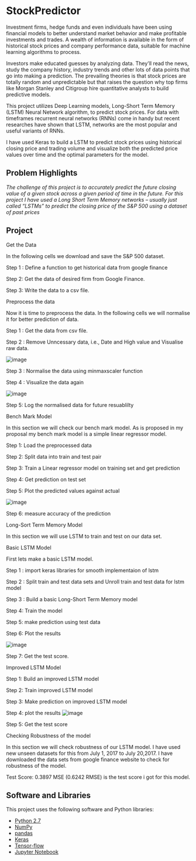 # StockPredictor

Investment firms, hedge funds and even individuals have been using financial models to better understand market behavior and make profitable investments and trades. A wealth of information is available in the form of historical stock prices and company performance data, suitable for machine learning algorithms to process.

Investors make educated guesses by analyzing data. They'll read the news, study the company history, industry trends and other lots of data points that go into making a prediction. The prevailing theories is that stock prices are totally random and unpredictable but that raises the question why top firms like Morgan Stanley and Citigroup hire quantitative analysts to build predictive models.

This project utilizes Deep Learning models, Long-Short Term Memory (LSTM) Neural Network algorithm, to predict stock prices. For data with timeframes recurrent neural networks (RNNs) come in handy but recent researches have shown that LSTM, networks are the most popular and useful variants of RNNs. 

I have used Keras to build a LSTM to predict stock prices using historical closing price and trading volume and visualize both the predicted price values over time and the optimal parameters for the model.


## Problem Highlights
*The challenge of this project is to accurately predict the future closing value of a given stock across a given period of time in the future.  For this project I have used a Long Short Term Memory networks – usually just called “LSTMs” to predict the closing price of the S&P 500 using a dataset of past prices*

## Project

Get the Data

In the following cells we download and save the S&P 500 dataset.

Step 1 : Define a function to get historical data from google finance

Step 2: Get the data of desired firm from Google Finance.

Step 3: Write the data to a csv file.



Preprocess the data

Now it is time to preprocess the data. In the following cells we will normalise it for better prediction of data.

Step 1 : Get the data from csv file.

Step 2 : Remove Unncessary data, i.e., Date and High value and Visualise raw data.

![image](https://user-images.githubusercontent.com/56619771/124559876-ce540300-de59-11eb-9e2e-639870b54d31.png)

Step 3 : Normalise the data using minmaxscaler function

Step 4 : Visualize the data again

![image](https://user-images.githubusercontent.com/56619771/124560154-212dba80-de5a-11eb-8fe2-aeb39505f2d1.png)

Step 5: Log the normalised data for future resuablilty



Bench Mark Model

In this section we will check our bench mark model. As is proposed in my proposal my bench mark model is a simple linear regressor model.

Step 1: Load the preprocessed data

Step 2: Split data into train and test pair

Step 3: Train a Linear regressor model on training set and get prediction

Step 4: Get prediction on test set

Step 5: Plot the predicted values against actual

![image](https://user-images.githubusercontent.com/56619771/124560388-605c0b80-de5a-11eb-8196-5d85b9e52d97.png)

Step 6: measure accuracy of the prediction



Long-Sort Term Memory Model

In this section we will use LSTM to train and test on our data set.


Basic LSTM Model

First lets make a basic LSTM model.

Step 1 : import keras libraries for smooth implementaion of lstm

Step 2 : Split train and test data sets and Unroll train and test data for lstm model

Step 3 : Build a basic Long-Short Term Memory model

Step 4: Train the model

Step 5: make prediction using test data

Step 6: Plot the results

![image](https://user-images.githubusercontent.com/56619771/124560982-027bf380-de5b-11eb-89c4-0908e7df238b.png)

Step 7: Get the test score.



Improved LSTM Model

Step 1: Build an improved LSTM model

Step 2: Train improved LSTM model

Step 3: Make prediction on improved LSTM model

Step 4: plot the results
![image](https://user-images.githubusercontent.com/56619771/124561155-348d5580-de5b-11eb-96ab-ec5738f71b20.png)

Step 5: Get the test score



Checking Robustness of the model

In this section we will check robustness of our LSTM model. I have used new unseen datasets for this from July 1, 2017 to July 20,2017. I have downloaded the data sets from google finance website to check for robustness of the model.

Test Score: 0.3897 MSE (0.6242 RMSE) is the test score i got for this model.



## Software and Libraries
This project uses the following software and Python libraries:

* [Python 2.7](https://www.python.org/download/releases/2.7/)
* [NumPy](http://www.numpy.org/)
* [pandas](http://pandas.pydata.org/)
* [Keras](https://keras.io/)
* [Tensor-flow](https://www.tensorflow.org)
* [Jupyter Notebook](http://ipython.org/notebook.html)


